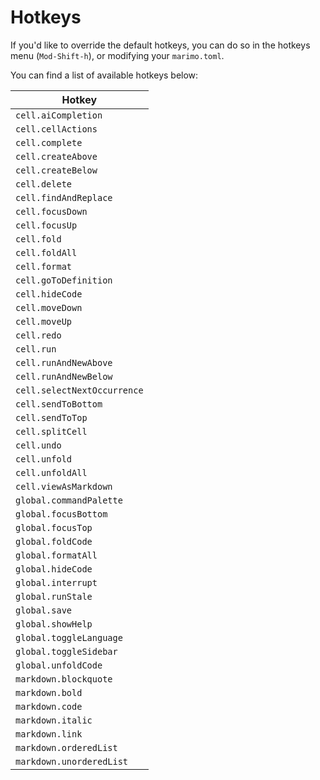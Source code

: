 # Hotkeys

If you'd like to override the default hotkeys, you can do so in the hotkeys menu (`Mod-Shift-h`), or modifying your `marimo.toml`.

You can find a list of available hotkeys below:

| Hotkey                      |
| --------------------------- |
| `cell.aiCompletion`         |
| `cell.cellActions`          |
| `cell.complete`             |
| `cell.createAbove`          |
| `cell.createBelow`          |
| `cell.delete`               |
| `cell.findAndReplace`       |
| `cell.focusDown`            |
| `cell.focusUp`              |
| `cell.fold`                 |
| `cell.foldAll`              |
| `cell.format`               |
| `cell.goToDefinition`       |
| `cell.hideCode`             |
| `cell.moveDown`             |
| `cell.moveUp`               |
| `cell.redo`                 |
| `cell.run`                  |
| `cell.runAndNewAbove`       |
| `cell.runAndNewBelow`       |
| `cell.selectNextOccurrence` |
| `cell.sendToBottom`         |
| `cell.sendToTop`            |
| `cell.splitCell`            |
| `cell.undo`                 |
| `cell.unfold`               |
| `cell.unfoldAll`            |
| `cell.viewAsMarkdown`       |
| `global.commandPalette`     |
| `global.focusBottom`        |
| `global.focusTop`           |
| `global.foldCode`           |
| `global.formatAll`          |
| `global.hideCode`           |
| `global.interrupt`          |
| `global.runStale`           |
| `global.save`               |
| `global.showHelp`           |
| `global.toggleLanguage`     |
| `global.toggleSidebar`      |
| `global.unfoldCode`         |
| `markdown.blockquote`       |
| `markdown.bold`             |
| `markdown.code`             |
| `markdown.italic`           |
| `markdown.link`             |
| `markdown.orderedList`      |
| `markdown.unorderedList`    |

